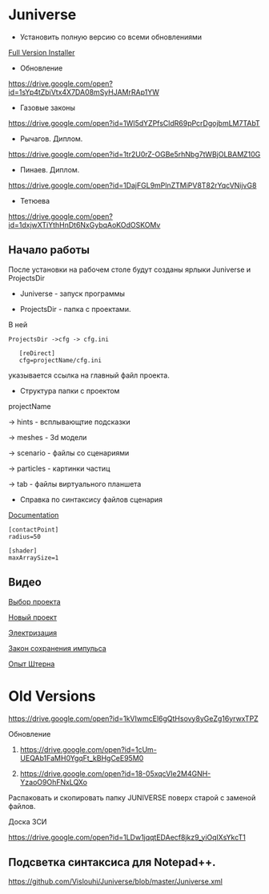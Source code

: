 # Juniverse
 
 * Установить полную версию со всеми обновлениями
 
 [Full Version Installer](https://drive.google.com/open?id=1dB5rv51T_RobvNaodMTeSOxfqfnN7vgJ)
 
 * Обновление
 
https://drive.google.com/open?id=1sYp4tZbiVtx4X7DA08mSyHJAMrRAp1YW
 
 * Газовые законы
 
 https://drive.google.com/open?id=1WI5dYZPfsCldR69pPcrDgojbmLM7TAbT
 
 * Рычагов. Диплом.
 
 https://drive.google.com/open?id=1tr2U0rZ-OGBe5rhNbg7tWBjOLBAMZ10G
 
 * Пинаев. Диплом.
 
 https://drive.google.com/open?id=1DajFGL9mPlnZTMiPV8T82rYqcVNijvG8
 
 * Тетюева
 
 https://drive.google.com/open?id=1dxjwXTiYthHnDt6NxGybqAoKOdOSKOMv
 
 ## Начало работы
 
 После установки на рабочем столе будут созданы ярлыки Juniverse и ProjectsDir
 
* Juniverse - запуск программы

* ProjectsDir - папка с проектами.

В ней

    ProjectsDir ->cfg -> cfg.ini

       [reDirect]
       cfg=projectName/cfg.ini
       
указывается ссылка на главный файл проекта.

* Структура папки с проектом

projectName

  -> hints - всплывающтие подсказки
  
  -> meshes - 3d модели
  
  -> scenario - файлы со сценариями
  
  -> particles - картинки частиц
  
  -> tab - файлы виртуального планшета

* Справка по синтаксису файлов сценария

 [Documentation](https://github.com/Vislouhi/Juniverse/blob/master/doc.md)
 
    [contactPoint]
    radius=50

    [shader]
    maxArraySize=1
## Видео

[Выбор проекта](https://youtu.be/AuRdd7cPayE)

[Новый проект](https://youtu.be/-XHBmJYcZuY)

[Электризация](https://youtu.be/50Pxxct-7A0)

[Закон сохранения импульса](https://youtu.be/rwnFoKDXj_Q)

[Опыт Штерна](https://youtu.be/BRhnmbIeaZY)

# Old Versions 
 
https://drive.google.com/open?id=1kVIwmcEl6gQtHsovy8yGeZg16yrwxTPZ

Обновление

1. https://drive.google.com/open?id=1cUm-UEQAb1FaMH0YgqFt_kBHgCeE95M0

2. https://drive.google.com/open?id=18-05xqcVIe2M4GNH-YzaoO9OhFNxLQXo

Распаковать и скопировать папку JUNIVERSE поверх старой с заменой файлов.

Доска ЗСИ

https://drive.google.com/open?id=1LDw1jqqtEDAecf8jkz9_yiOqlXsYkcT1

## Подсветка синтаксиса для Notepad++.

https://github.com/Vislouhi/Juniverse/blob/master/Juniverse.xml

